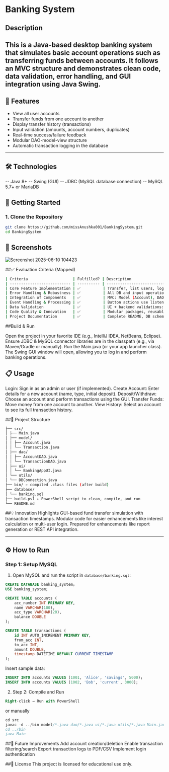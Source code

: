 # Banking System


## Description

This is a **Java-based desktop banking system** that simulates basic account operations such as transferring funds between accounts. It follows an MVC structure and demonstrates clean code, data validation, error handling, and GUI integration using Java Swing.
---

## 🌟 Features

- View all user accounts
- Transfer funds from one account to another
- Display transfer history (transactions)
- Input validation (amounts, account numbers, duplicates)
- Real-time success/failure feedback
- Modular DAO-model-view structure
- Automatic transaction logging in the database

---

## 🛠️ Technologies

-- Java 8+
-- Swing (GUI)
-- JDBC (MySQL database connection)
-- MySQL 5.7+ or MariaDB



## 🚀 Getting Started

### 1. Clone the Repository  
```bash
git clone https://github.com/missAnushka001/BankingSystem.git
cd BankingSystem
  ```

## 📸 Screenshots
![Screenshot 2025-06-10 104423](https://github.com/user-attachments/assets/3fd95848-d611-4504-9b07-dc5563957c64)


##✅ Evaluation Criteria (Mapped)

```bash
| Criteria                    | Fulfilled? | Description                                   |
| --------------------------- | ---------- | --------------------------------------------- |
| Core Feature Implementation | ✅          | Transfer, list users, log transactions        |
| Error Handling & Robustness | ✅          | All DB and input operations use `try-catch`   |
| Integration of Components   | ✅          | MVC: Model (Account), DAO, View (Swing UI)    |
| Event Handling & Processing | ✅          | Button actions use listener delegation        |
| Data Validation             | ✅          | UI + backend validations: amounts, duplicates |
| Code Quality & Innovation   | ✅          | Modular packages, reusable code, log history  |
| Project Documentation       | ✅          | Complete README, DB schema, file structure    |
```


##Build & Run

Open the project in your favorite IDE (e.g., IntelliJ IDEA, NetBeans, Eclipse).
Ensure JDBC & MySQL connector libraries are in the classpath (e.g., via Maven/Gradle or manually).
Run the Main.java (or your app launcher class).
The Swing GUI window will open, allowing you to log in and perform banking operations.

## 📋 Usage

Login: Sign in as an admin or user (if implemented).
Create Account: Enter details for a new account (name, type, initial deposit).
Deposit/Withdraw: Choose an account and perform transactions using the GUI.
Transfer Funds: Move money from one account to another.
View History: Select an account to see its full transaction history.

##🧩 Project Structure
```bash
├── src/
│ ├── Main.java
│ ├── model/
│ │ ├── Account.java
│ │ └── Transaction.java
│ ├── dao/
│ │ ├── AccountDAO.java
│ │ └── TransactionDAO.java
│ ├── ui/
│ │ └── BankingAppUI.java
│ └── utils/
│ └── DBConnection.java
├── bin/ ← compiled .class files (after build)
├── database/
│ └── banking.sql
├── build.ps1 ← PowerShell script to clean, compile, and run
└── README.md
```
##💡 Innovation Highlights
GUI-based fund transfer simulation with transaction timestamps.
Modular code for easier enhancements like interest calculation or multi-user login.
Prepared for enhancements like report generation or REST API integration.


---

## ⚙️ How to Run
### Step 1: Setup MySQL
1. Open MySQL and run the script in `database/banking.sql`:

```sql
CREATE DATABASE banking_system;
USE banking_system;

CREATE TABLE accounts (
    acc_number INT PRIMARY KEY,
    name VARCHAR(100),
    acc_type VARCHAR(20),
    balance DOUBLE
);

CREATE TABLE transactions (
    id INT AUTO_INCREMENT PRIMARY KEY,
    from_acc INT,
    to_acc INT,
    amount DOUBLE,
    timestamp DATETIME DEFAULT CURRENT_TIMESTAMP
);
```
Insert sample data:
```sql
INSERT INTO accounts VALUES (1001, 'Alice', 'savings', 5000);
INSERT INTO accounts VALUES (1002, 'Bob', 'current', 3000);
```

2. Step 2: Compile and Run
```sql
Right-click → Run with PowerShell
```
or manually
```sql
cd src
javac -d ../bin model/*.java dao/*.java ui/*.java utils/*.java Main.java
cd ../bin
java Main
``` 
##🚀 Future Improvements
Add account creation/deletion
Enable transaction filtering/search
Export transaction logs to PDF/CSV
Implement login authentication

##📄 License
This project is licensed for educational use only.
